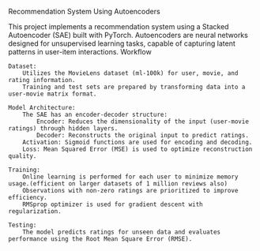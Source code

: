 Recommendation System Using Autoencoders

This project implements a recommendation system using a Stacked Autoencoder (SAE) built with PyTorch. Autoencoders are neural networks designed for unsupervised learning tasks, capable of capturing latent patterns in user-item interactions.
Workflow

    Dataset:
        Utilizes the MovieLens dataset (ml-100k) for user, movie, and rating information.
        Training and test sets are prepared by transforming data into a user-movie matrix format.

    Model Architecture:
        The SAE has an encoder-decoder structure:
            Encoder: Reduces the dimensionality of the input (user-movie ratings) through hidden layers.
            Decoder: Reconstructs the original input to predict ratings.
        Activation: Sigmoid functions are used for encoding and decoding.
        Loss: Mean Squared Error (MSE) is used to optimize reconstruction quality.

    Training:
        Online learning is performed for each user to minimize memory usage.(efficient on larger datasets of 1 million reviews also)
        Observations with non-zero ratings are prioritized to improve efficiency.
        RMSprop optimizer is used for gradient descent with regularization.

    Testing:
        The model predicts ratings for unseen data and evaluates performance using the Root Mean Square Error (RMSE).

